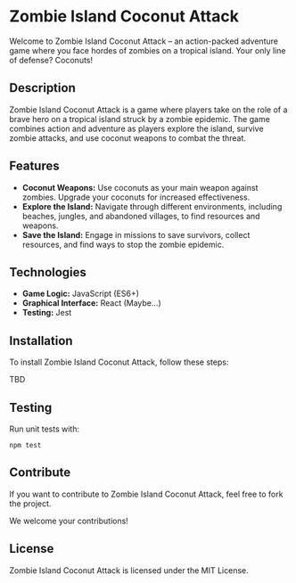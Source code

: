 # Zombie Island Coconut Attack

Welcome to Zombie Island Coconut Attack – an action-packed adventure game where you face hordes of zombies on a tropical island. Your only line of defense? Coconuts!

## Description

Zombie Island Coconut Attack is a game where players take on the role of a brave hero on a tropical island struck by a zombie epidemic. The game combines action and adventure as players explore the island, survive zombie attacks, and use coconut weapons to combat the threat.

## Features

- **Coconut Weapons:** Use coconuts as your main weapon against zombies. Upgrade your coconuts for increased effectiveness.
- **Explore the Island:** Navigate through different environments, including beaches, jungles, and abandoned villages, to find resources and weapons.
- **Save the Island:** Engage in missions to save survivors, collect resources, and find ways to stop the zombie epidemic.

## Technologies

- **Game Logic:** JavaScript (ES6+)
- **Graphical Interface:** React (Maybe...)
- **Testing:** Jest

## Installation

To install Zombie Island Coconut Attack, follow these steps:

TBD

## Testing
Run unit tests with:

```
npm test
```

## Contribute
If you want to contribute to Zombie Island Coconut Attack, feel free to fork the project.

We welcome your contributions!

## License
Zombie Island Coconut Attack is licensed under the MIT License.
